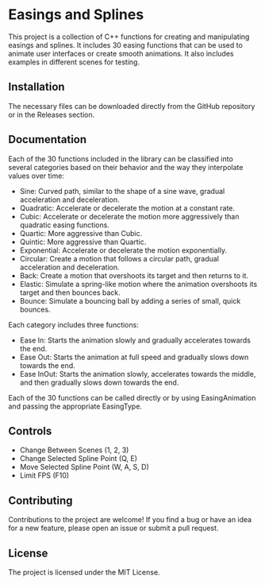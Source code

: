 # Easings and Splines

This project is a collection of C++ functions for creating and manipulating easings and splines. It includes 30 easing functions that can be used to animate user interfaces or create smooth animations.
It also includes examples in different scenes for testing.

## Installation

The necessary files can be downloaded directly from the GitHub repository or in the Releases section.

## Documentation

Each of the 30 functions included in the library can be classified into several categories based on their behavior and the way they interpolate values over time:

- Sine: Curved path, similar to the shape of a sine wave, gradual acceleration and deceleration.
- Quadratic: Accelerate or decelerate the motion at a constant rate.
- Cubic: Accelerate or decelerate the motion more aggressively than quadratic easing functions.
- Quartic: More aggressive than Cubic.
- Quintic: More aggressive than Quartic.
- Exponential: Accelerate or decelerate the motion exponentially.
- Circular: Create a motion that follows a circular path, gradual acceleration and deceleration.
- Back: Create a motion that overshoots its target and then returns to it.
- Elastic: Simulate a spring-like motion where the animation overshoots its target and then bounces back.
- Bounce: Simulate a bouncing ball by adding a series of small, quick bounces.

Each category includes three functions:

- Ease In: Starts the animation slowly and gradually accelerates towards the end.
- Ease Out: Starts the animation at full speed and gradually slows down towards the end.
- Ease InOut: Starts the animation slowly, accelerates towards the middle, and then gradually slows down towards the end.

 Each of the 30 functions can be called directly or by using EasingAnimation and passing the appropriate EasingType.

## Controls
- Change Between Scenes (1, 2, 3)
- Change Selected Spline Point (Q, E)
- Move Selected Spline Point (W, A, S, D)
- Limit FPS (F10)

## Contributing
Contributions to the project are welcome! If you find a bug or have an idea for a new feature, please open an issue or submit a pull request.

## License
The project is licensed under the MIT License.
